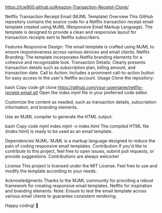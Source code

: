 https://lcw900.github.io/Amazon-Transaction-Receipt-Clone/


Netflix Transaction Receipt Email (MJML Template)
Overview
This GitHub repository contains the source code for a Netflix transaction receipt email template created using MJML (Responsive Email Markup Language). The template is designed to provide a clean and responsive layout for transaction receipts sent to Netflix subscribers.

Features
Responsive Design: The email template is crafted using MJML to ensure responsiveness across various devices and email clients.
Netflix Branding: The template incorporates Netflix branding elements for a cohesive and recognizable look.
Transaction Details: Clearly presents transaction details such as subscription plan, billing amount, and transaction date.
Call to Action: Includes a prominent call-to-action button for easy access to the user's Netflix account.
Usage
Clone the repository:

bash
Copy code
git clone https://github.com/your-username/netflix-receipt-email.git
Open the index.mjml file in your preferred code editor.

Customize the content as needed, such as transaction details, subscription information, and branding elements.

Use an MJML compiler to generate the HTML output:

bash
Copy code
mjml index.mjml -o index.html
The compiled HTML file (index.html) is ready to be used as an email template.

Dependencies
MJML: MJML is a markup language designed to reduce the pain of coding responsive email templates.
Contribution
If you'd like to contribute to this project, feel free to open issues, submit pull requests, or provide suggestions. Contributions are always welcome!

License
This project is licensed under the MIT License. Feel free to use and modify the template according to your needs.

Acknowledgments
Thanks to the MJML community for providing a robust framework for creating responsive email templates.
Netflix for inspiration and branding elements.
Note: Ensure to test the email template across various email clients to guarantee consistent rendering.

Happy coding! 🚀





